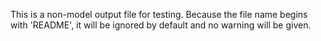 This is a non-model output file for testing. Because the file name begins with 'README', it will be ignored by default and no warning will be given.